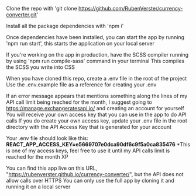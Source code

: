 Clone the repo with 'git clone https://github.com/RubenVerster/currency-converter.git'

Install all the package dependencies with 'npm i'

Once dependencies have been installed, you can start the app by running 'npm run start', this starts the application on your local server

If you're working on the app in production, have the SCSS compiler running by using 'npm run compile-sass' command in your terminal
This compiles the SCSS you write into CSS

When you have cloned this repo, create a .env file in the root of the project
Use the .env.example file as a reference for creating your .env

If an error message appears that mentions something along the lines of my API call limit being reached for the month,
I suggest going to https://manage.exchangeratesapi.io/ and creating an account for yourself
You will receive your own access key that you can use in the app to do API calls
If you do create your own access key, update your .env file in the root directory with the API Access Key that is generated for your account

Your .env file should look like this:
**REACT_APP_ACCESS_KEY=e5669707e0dca90df6c9f5a0ca835476**
\*This is one of my access keys, feel free to use it until my API calls limit is reached for the month XP

You can find this app live on this URL, "https://rubenverster.github.io/currency-converter/", but the API does not allow calls over HTTPS
You can only use the full app by cloning it and running it on a local server
